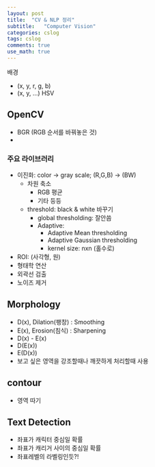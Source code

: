 ```yaml
---
layout: post
title:  "CV & NLP 정리"
subtitle:   "Computer Vision"
categories: cslog
tags: cslog
comments: true
use_math: true
---
```


배경
- (x, y, r, g, b)
- (x, y, ...) HSV

## OpenCV
- BGR (RGB 순서를 바꿔놓은 것)
- 

### 주요 라이브러리
- 이진화: color -> gray scale; (R,G,B) -> (BW)
  - 차원 축소
    - RGB 평균
    - 기타 등등
  - threshold: black & white 바꾸기
    - global thresholding: 잘안씀
    - Adaptive:
      - Adaptive Mean thresholding
      - Adaptive Gaussian thresholding
      - kernel size: nxn (홀수로)
- ROI: (사각형, 원)
- 형태학 연산
- 외곽선 검출
- 노이즈 제거

## Morphology
- D(x), Dilation(팽창) : Smoothing
- E(x), Erosion(침식) : Sharpening
- D(x) - E(x)
- D(E(x))
- E(D(x))
- 보고 싶은 영역을 강조할때나 깨끗하게 처리할때 사용

## contour
- 영역 따기

## Text Detection
- 좌표가 캐릭터 중심일 확률
- 좌표가 캐리거 사이의 중심일 확률
- 좌표레벨의 라벨링인듯?!

